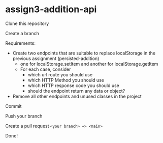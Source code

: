 # assign3-addition-api
Clone this repository

Create a branch

Requirements:
- Create two endpoints that are suitable to replace localStorage in the previous assignment (persisted-addition)
  - one for localStorage.setItem and another for localStorage.getItem
  - For each case, consider
    - which url route you should use
    - which HTTP Method you should use
    - which HTTP response code you should use
    - should the endpoint return any data or object?
- Remove all other endpoints and unused classes in the project

Commit

Push your branch

Create a pull request `<your branch> => <main>`

Done!
